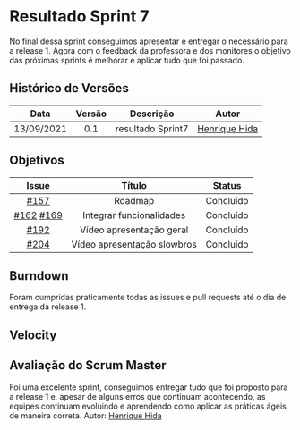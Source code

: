 ﻿


# Resultado Sprint 7
No final dessa sprint conseguimos apresentar e entregar o necessário para a release 1. Agora com o feedback da professora e dos monitores o objetivo das próximas sprints é melhorar e aplicar tudo que foi passado. 

## Histórico de Versões

| Data       | Versão | Descrição                      | Autor             |
| :--------: | :----: | :----------:                   | :---------------: |
| 13/09/2021 |    0.1   | resultado Sprint7 | [Henrique Hida](https://github.com/HenriqueHida)|

## Objetivos

| Issue |            Título            |        Status         | 
|:-------:|:----------------------------:|:-----------------------------:|
| [#157](https://github.com/fga-eps-mds/2021-1-Bot/issues/157) | Roadmap | Concluído
| [#162](https://github.com/fga-eps-mds/2021-1-Bot/issues/162) [#169](https://github.com/fga-eps-mds/2021-1-Bot/issues/169)  | Integrar funcionalidades | Concluído
| [#192](https://github.com/fga-eps-mds/2021-1-Bot/issues/192) |  Vídeo apresentação geral|  Concluído
[#204](https://github.com/fga-eps-mds/2021-1-Bot/issues/204) |  Vídeo apresentação slowbros|  Concluído

## Burndown
Foram cumpridas praticamente todas as issues e pull requests até o dia de entrega da release 1.

## Velocity

## Avaliação do Scrum Master
Foi uma excelente sprint, conseguimos entregar tudo que foi proposto para a release 1 e, apesar de alguns erros que continuam acontecendo, as equipes continuam evoluindo e aprendendo como aplicar as práticas ágeis de maneira correta. 
Autor: [Henrique Hida](https://github.com/HenriqueHida)
